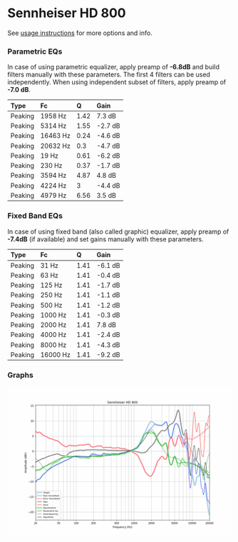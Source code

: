 # Sennheiser HD 800
See [usage instructions](https://github.com/jaakkopasanen/AutoEq#usage) for more options and info.

### Parametric EQs
In case of using parametric equalizer, apply preamp of **-6.8dB** and build filters manually
with these parameters. The first 4 filters can be used independently.
When using independent subset of filters, apply preamp of **-7.0 dB**.

| Type    | Fc       |    Q | Gain    |
|:--------|:---------|:-----|:--------|
| Peaking | 1958 Hz  | 1.42 | 7.3 dB  |
| Peaking | 5314 Hz  | 1.55 | -2.7 dB |
| Peaking | 16463 Hz | 0.24 | -4.6 dB |
| Peaking | 20632 Hz | 0.3  | -4.7 dB |
| Peaking | 19 Hz    | 0.61 | -6.2 dB |
| Peaking | 230 Hz   | 0.37 | -1.7 dB |
| Peaking | 3594 Hz  | 4.87 | 4.8 dB  |
| Peaking | 4224 Hz  | 3    | -4.4 dB |
| Peaking | 4979 Hz  | 6.56 | 3.5 dB  |

### Fixed Band EQs
In case of using fixed band (also called graphic) equalizer, apply preamp of **-7.4dB**
(if available) and set gains manually with these parameters.

| Type    | Fc       |    Q | Gain    |
|:--------|:---------|:-----|:--------|
| Peaking | 31 Hz    | 1.41 | -6.1 dB |
| Peaking | 63 Hz    | 1.41 | -0.4 dB |
| Peaking | 125 Hz   | 1.41 | -1.7 dB |
| Peaking | 250 Hz   | 1.41 | -1.1 dB |
| Peaking | 500 Hz   | 1.41 | -1.2 dB |
| Peaking | 1000 Hz  | 1.41 | -0.3 dB |
| Peaking | 2000 Hz  | 1.41 | 7.8 dB  |
| Peaking | 4000 Hz  | 1.41 | -2.4 dB |
| Peaking | 8000 Hz  | 1.41 | -4.3 dB |
| Peaking | 16000 Hz | 1.41 | -9.2 dB |

### Graphs
![](./Sennheiser%20HD%20800.png)